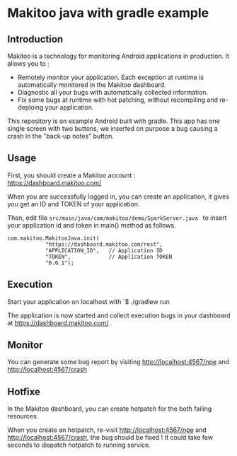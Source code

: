 # Makitoo java with gradle example

## Introduction
Makitoo is a technology for monitoring Android applications in production. It allows you to :
- Remotely monitor your application. Each exception at runtime is automatically monitored in the Makitoo dashboard.
- Diagnostic all your bugs with automatically collected information.
- Fix some bugs at runtime with hot patching, without recompiling and re-deploing your application.

This repository is an example Android built with gradle. This app has one single screen with two buttons, we inserted on purpose a bug causing a crash in the "back-up notes" button.

## Usage

First, you should create a Makitoo account : <https://dashboard.makitoo.com/>

When you are successfully logged in, you can create an application, it gives you get an ID and TOKEN of your application.

Then, edit file `src/main/java/com/makitoo/demo/SparkServer.java ` to insert your application id and token in main() method as follows.

    com.makitoo.MakitooJava.init(
                "https://dashboard.makitoo.com/rest",
                "APPLICATION_ID",   // Application ID
                "TOKEN",            // Application TOKEN
                "0.0.1");

## Execution

Start your application on localhost with
`$ ./gradlew run

The application is now started and collect execution bugs in your dashboard at <https://dashboard.makitoo.com/>.

## Monitor

You can generate some bug report by visiting <http://localhost:4567/npe> and  <http://localhost:4567/crash>

## Hotfixe

In the Makitoo dashboard, you can create hotpatch for the both failing resources.

When you create an hotpatch, re-visit <http://localhost:4567/npe> and  <http://localhost:4567/crash>, the bug should be fixed !
It could take few seconds to dispatch hotpatch to running service.
